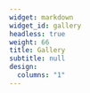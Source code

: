```yaml
---
widget: markdown
widget_id: gallery
headless: true
weight: 66
title: Gallery
subtitle: null
design:
  columns: "1"
---
```

